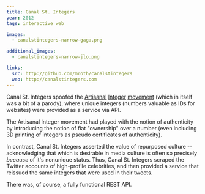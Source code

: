 ```yaml
---
title: Canal St. Integers
year: 2012
tags: interactive web

images:
  - canalstintegers-narrow-gaga.png

additional_images:
  - canalstintegers-narrow-jlo.png

links:
  src: http://github.com/mroth/canalstintegers
  web: http://canalstintegers.com
---
```


Canal St. Integers spoofed the [Artisanal][1] [Integer][2] [movement][3] (which in itself was a bit of a parody), where unique integers (numbers valuable as IDs for websites) were provided as a service via API.

The Artisanal Integer movement had played with the notion of authenticity by introducing the notion of fiat "ownership" over a number (even including 3D printing of integers as pseudo certificates of authenticity).

In contrast, Canal St. Integers asserted the value of repurposed culture -- acknowledging that which is desirable in media culture is often so precisely _because_ of it's nonunique status. Thus, Canal St. Integers scraped the Twitter accounts of high-profile celebrities, and then provided a service that reissued the same integers that were used in their tweets.

There was, of course, a fully functional REST API.

[1]: http://brooklynintegers.com
[2]: http://missionintegers.com
[3]: http://londonintegers.com
